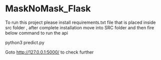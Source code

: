 # MaskNoMask_Flask

To run this project please install requirements.txt file that is placed inside src folder , after complete installation move into SRC folder and then fire below command to run the api

python3 predict.py

Goto http://127.0.0.1:5000/ to check further 
